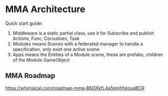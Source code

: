 # MMA Architecture 
Quick start guide:
1. Middleware is a static partial class, use it for Subscribe and publish Actions, Func, Coroutines, Task
2. Modules means Scenes with a federated manager to handle a specification, only exist one active scene
3. Apps means the Entities of a Module scene, these are prefabs, children of the Module GameObject

## MMA Roadmap
https://whimsical.com/roadmap-mma-BN3XkfL4a5mnhfgiouaBCR
